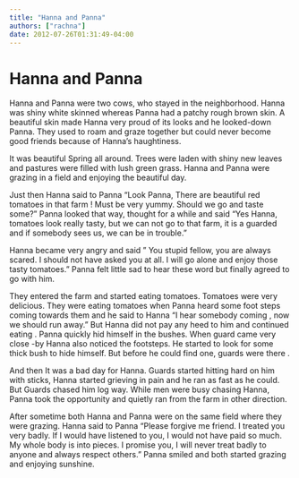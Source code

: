 ```yaml
---
title: "Hanna and Panna"
authors: ["rachna"]
date: 2012-07-26T01:31:49-04:00
---
```


# Hanna and Panna

Hanna and Panna were two cows, who stayed in the neighborhood. Hanna was shiny white skinned whereas Panna had a patchy rough brown skin. A beautiful skin made Hanna very proud of its looks and he looked-down Panna. They used to roam and  graze together but could never become good friends because of Hanna’s haughtiness.

It was beautiful Spring all around. Trees were laden with shiny new leaves and pastures were filled with lush green grass.  Hanna and Panna were grazing in a field and enjoying the beautiful day.

Just then Hanna said to Panna “Look Panna, There are beautiful red tomatoes in that farm ! Must be very yummy. Should we go and taste some?”  Panna looked that way, thought for a while and said “Yes Hanna, tomatoes look really tasty, but we can not go to that farm, it is a guarded and if somebody sees us, we can be in trouble.”

Hanna became very angry and said ” You stupid fellow, you are always scared. I should not have asked you at all. I will go alone and enjoy those tasty tomatoes.”  Panna felt little sad to hear these word but finally agreed to go with him.

They entered the farm and started eating tomatoes. Tomatoes were very delicious. They were eating tomatoes when  Panna heard some  foot steps coming towards them and he said to Hanna “I hear somebody coming , now we should run away.”  But Hanna did not pay any heed to him and continued eating . Panna quickly hid himself in the bushes. When guard came  very close -by  Hanna also noticed the  footsteps. He started to look for some thick  bush to hide himself.  But before he could find one, guards were there .

And then It was a bad day for Hanna. Guards started hitting hard on him with sticks, Hanna started grieving in pain and  he ran as fast as he could. But Guards chased him log way. While men were busy chasing Hanna, Panna took the opportunity and quietly ran from the farm in other direction.

After sometime both Hanna and Panna were on the same field where they were grazing. Hanna said to Panna “Please forgive me friend. I treated you very badly. If I would have listened to you, I would not have paid so much. My whole body is into pieces. I promise you, I will never treat badly to anyone and always respect others.” Panna smiled and both started grazing and enjoying sunshine.
